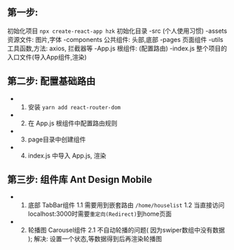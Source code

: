 ## 第一步:
  初始化项目  `npx create-react-app hzk`
  初始化目录  -src       (个人使用习惯)
              -assets       资源文件: 图片,字体
              -components   公共组件: 头部,底部
              -pages        页面组件
              -utils        工具函数,方法: axios, 拦截器等
              -App.js       根组件: (配置路由)
              -index.js     整个项目的入口文件(导入App组件,渲染)

## 第二步: 配置基础路由
  - 1. 安装 `yarn add react-router-dom`
  - 2. 在 App.js 根组件中配置路由规则
  - 3. page目录中创建组件
  - 4. index.js 中导入 App.js, 渲染

## 第三步: 组件库 Ant Design Mobile
  - 1. 底部 TabBar组件
      1.1 需要用到嵌套路由 `/home/houselist`
      1.2 当直接访问localhost:3000时需要`重定向(Redirect)`到home页面
  - 2. 轮播图 Carousel组件
      2.1 不自动轮播的问题( 因为swiper数组中没有数据 ); 解决: 设置一个状态,等数据得到后再渲染轮播图